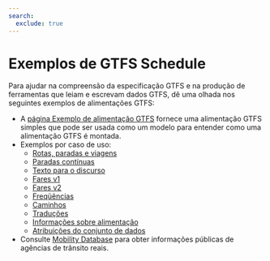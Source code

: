 ```yaml
---
search:
  exclude: true
---
```


# Exemplos de GTFS Schedule

Para ajudar na compreensão da especificação GTFS e na produção de ferramentas que leiam e escrevam dados GTFS, dê uma olhada nos seguintes exemplos de alimentações GTFS:

- A [página Exemplo de alimentação GTFS](/pt_BR/schedule/example-feed) fornece uma alimentação GTFS simples que pode ser usada como um modelo para entender como uma alimentação GTFS é montada.
- Exemplos por caso de uso:
    - [Rotas, paradas e viagens](routes-stops-trips)
    - [Paradas contínuas](continuous-stops)
    - [Texto para o discurso](text-to-speech)
    - [Fares v1](fares-v1)
    - [Fares v2](fares-v2)
    - [Freqüências](frequencies)
    - [Caminhos](pathways)
    - [Traduções](translations)
    - [Informações sobre alimentação](feed-info)
    - [Atribuições do conjunto de dados](attributions)
- Consulte [Mobility Database](https://database.mobilitydata.org/) para obter informações públicas de agências de trânsito reais.
